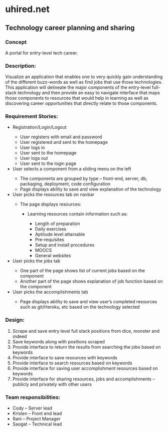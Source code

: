 # uhired.net
## Technology career planning and sharing

### Concept
 A portal for entry-level tech career.

### Description:
Visualize an application that enables one to very quickly gain understanding of the different buzz-words as well as find jobs that use those technologies.  This application will delineate the major components of the entry-level full-stack technology and then provide an easy to navigate interface that maps those components to resources that would help in learning as well as discovering career opportunities that directly relate to those components. 

### Requirement Stories:
<ul>	
<li>Registration/Login/Logout</li>
    <ul>
    <li>User registers with email and password</li>
    <li>User registered and sent to the homepage</li>
    <li>User logs in</li>
    <li>User sent to the homepage</li>
    <li>User logs out</li>
    <li>User sent to the login page</li>
    </ul>
<li>User selects a component from a sliding menu on the left</li>
    <ul>
        <li>The components are grouped by type – front-end, server, db, packaging, deployment, code configuration</li>
        <li>Page displays ability to save and view explanation of the technology</li>
    </ul>
<li>User picks the resources tab on navbar</li>
    <ul>
        <li>The page displays resources:</li>
        <ul>
            <li>Learning resources contain information such as:</li>
            <ul> 
                <li>Length of preparation </li>
                <li>Daily exercises</li>
                <li>Aptitude level attainable </li>
                <li>Pre-requisites</li>
                <li>Setup and install procedures</li>
                <li>MOOCS</li>
                <li>General websites</li>
            </ul>
        </ul>
    </ul>
<li>User picks the jobs tab</li>
    <ul>
        <li>One part of the page shows list of current jobs based on the component</li>
        <li>Another part of the page shows explanation of job function based on the component</li>
    </ul>        
<li>User picks the accomplishments tab</li>
    <ul>
        <li>Page displays ability to save and view user’s completed resources such as git/Heroku, etc based on the technology selected</li>
    </ul>
</ul>

### Design:
<ol>
<li>Scrape and save entry level full stack positions from dice, monster and indeed </li>
<li>Save keywords along with positions scraped </li>
<li>Provide interface to return the results from searching the jobs based on keywords </li>
<li>Provide interface to save resources with keywords</li>
<li>Provide interface to search resources based on keywords </li>
<li>Provide interface for saving user accomplishment resources based on keywords
<li>Provide interface for sharing resources, jobs and accomplishments – publicly and privately with other users</li>
</ol>


### Team responsibilities:
<ul>
    <li>Cody – Server lead</li>
    <li>Kristen – Front end lead</li>
    <li>Rani – Project Manager</li>
    <li>Saogat – Technical lead</li>
</ul>
